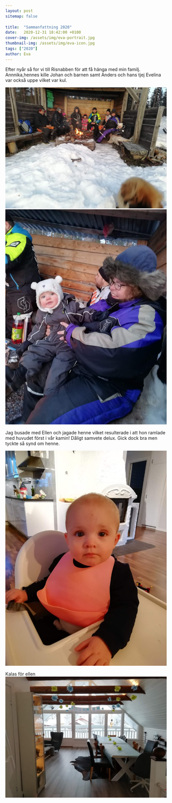 ```yaml
---
layout: post
sitemap: false

title:  "Sammanfattning 2020"
date:   2020-12-31 18:42:00 +0100
cover-img: /assets/img/eva-portrait.jpg
thumbnail-img: /assets/img/eva-icon.jpg
tags: ["2020"]
author: Eva
---
```


Efter nyår så for vi till Risnabben för att få hänga med min familj. Annnika,hennes kille Johan och barnen samt Anders och hans tjej Evelina var också uppe vilket var kul. 

![](/assets/img/2020/IMG_20200104_134124.jpg)
![](/assets/img/2020/IMG_20200104_140707.jpg)

Jag busade med Ellen och jagade henne vilket resulterade i att hon ramlade med huvudet först i vår kamin! Dåligt samvete delux. Gick dock bra men tyckte så synd om henne. 

![](/assets/img/2020/IMG_20200107_132346.jpg)

Kalas för ellen
![](/assets/img/2020/IMG_20200202_135458.jpg)